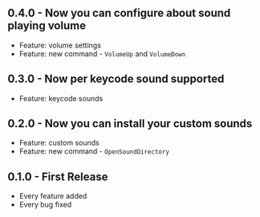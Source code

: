 ## 0.4.0 - Now you can configure about sound playing volume
* Feature: volume settings
* Feature: new command - `VolumeUp` and `VolumeDown`

## 0.3.0 - Now per keycode sound supported
* Feature: keycode sounds

## 0.2.0 - Now you can install your custom sounds
* Feature: custom sounds
* Feature: new command - `OpenSoundDirectory`

## 0.1.0 - First Release
* Every feature added
* Every bug fixed

